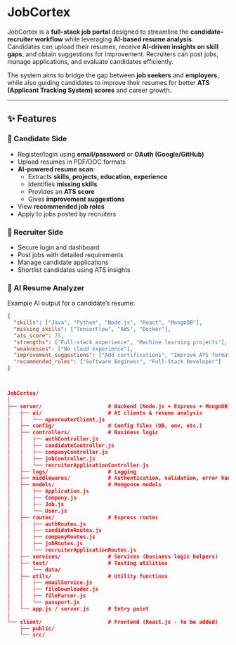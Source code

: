 # JobCortex

JobCortex is a **full-stack job portal** designed to streamline the **candidate–recruiter workflow** while leveraging **AI-based resume analysis**.  
Candidates can upload their resumes, receive **AI-driven insights on skill gaps**, and obtain suggestions for improvement. Recruiters can post jobs, manage applications, and evaluate candidates efficiently.  

The system aims to bridge the gap between **job seekers** and **employers**, while also guiding candidates to improve their resumes for better **ATS (Applicant Tracking System) scores** and career growth.

---

## ✨ Features

### 🔹 Candidate Side
- Register/login using **email/password** or **OAuth (Google/GitHub)**  
- Upload resumes in PDF/DOC formats  
- **AI-powered resume scan**:  
  - Extracts **skills, projects, education, experience**  
  - Identifies **missing skills**  
  - Provides an **ATS score**  
  - Gives **improvement suggestions**  
- View **recommended job roles**  
- Apply to jobs posted by recruiters  

### 🔹 Recruiter Side
- Secure login and dashboard  
- Post jobs with detailed requirements  
- Manage candidate applications  
- Shortlist candidates using ATS insights  

### 🔹 AI Resume Analyzer
Example AI output for a candidate’s resume:

```json
{
  "skills": ["Java", "Python", "Node.js", "React", "MongoDB"],
  "missing_skills": ["TensorFlow", "AWS", "Docker"],
  "ats_score": 75,
  "strengths": ["Full-stack experience", "Machine learning projects"],
  "weaknesses": ["No cloud experience"],
  "improvement_suggestions": ["Add certifications", "Improve ATS formatting"],
  "recommended_roles": ["Software Engineer", "Full-Stack Developer"]
}



JobCortex/
│
├── server/                     # Backend (Node.js + Express + MongoDB)
│   ├── ai/                     # AI clients & resume analysis
│   │   └── openrouterClient.js
│   ├── config/                 # Config files (DB, env, etc.)
│   ├── controllers/            # Business logic
│   │   ├── authController.js
│   │   ├── candidateController.js
│   │   ├── companyController.js
│   │   ├── jobController.js
│   │   └── recruiterApplicationController.js
│   ├── logs/                   # Logging
│   ├── middlewares/            # Authentication, validation, error handling
│   ├── models/                 # Mongoose models
│   │   ├── Application.js
│   │   ├── Company.js
│   │   ├── Job.js
│   │   └── User.js
│   ├── routes/                 # Express routes
│   │   ├── authRoutes.js
│   │   ├── candidateRoutes.js
│   │   ├── companyRoutes.js
│   │   ├── jobRoutes.js
│   │   └── recruiterApplicationRoutes.js
│   ├── services/               # Services (business logic helpers)
│   ├── test/                   # Testing utilities
│   │   └── data/
│   ├── utils/                  # Utility functions
│   │   ├── emailService.js
│   │   ├── fileDownloader.js
│   │   ├── fileParser.js
│   │   └── passport.js
│   └── app.js / server.js      # Entry point
│
└── client/                     # Frontend (React.js - to be added)
    ├── public/
    └── src/


